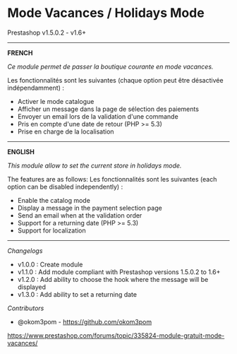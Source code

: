 Mode Vacances / Holidays Mode
============

Prestashop v1.5.0.2 - v1.6+

---

**FRENCH**

*Ce module permet de passer la boutique courante en mode vacances.*

Les fonctionnalités sont les suivantes (chaque option peut être désactivée indépendamment) :

* Activer le mode catalogue
* Afficher un message dans la page de sélection des paiements
* Envoyer un email lors de la validation d'une commande
* Pris en compte d'une date de retour (PHP >= 5.3)
* Prise en charge de la localisation
---
**ENGLISH**

*This module allow to set the current store in holidays mode.*

The features are as follows: Les fonctionnalités sont les suivantes (each option can be disabled independently) :

* Enable the catalog mode
* Display a message in the payment selection page 
* Send an email when at the validation order
* Support for a returning date (PHP >= 5.3)
* Support for localization 
---

*Changelogs*

* v1.0.0 : Create module
* v1.1.0 : Add module compliant with Prestashop versions 1.5.0.2 to 1.6+
* v1.2.0 : Add ability to choose the hook where the message will be displayed
* v1.3.0 : Add ability to set a returning date

*Contributors*

* @okom3pom - https://github.com/okom3pom

https://www.prestashop.com/forums/topic/335824-module-gratuit-mode-vacances/